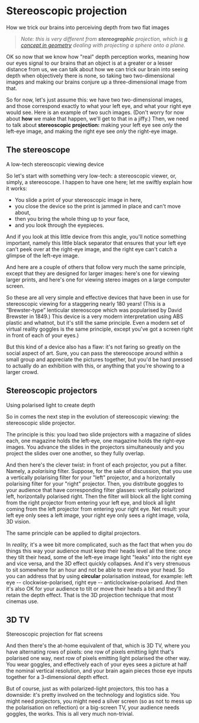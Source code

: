 # Stereoscopic projection
How we trick our brains into perceiving depth from two flat images

<!-- Note -->
> *Note: this is very different from **stereographic** projection,
> which is [a concept in
> geometry](https://en.wikipedia.org/wiki/Stereographic_projection)
> dealing with projecting a sphere onto a plane.*

OK so now that we know how "real" depth perception works, meaning how
our eyes signal to our brains that an object is at a greater or a
lesser distance from us, we can talk about how we can trick our brain
into seeing depth when objectively there is none, so taking two
two-dimensional images and making our brains conjure up a
three-dimensional image from that.

So for now, let's just assume this: we have two two-dimensional
images, and those correspond exactly to what your left eye, and what
your right eye would see. Here is an example of two such
images. (Don't worry for now about **how** we make that happen, we'll
get to that in a jiffy.) Then, we need to talk about **stereoscopic
projection:** making your left eye see *only* the left-eye image, and
making the right eye see *only* the right-eye image.


## The stereoscope
A low-tech stereoscopic viewing device

<!-- Note --> 
So let's start with something very low-tech: a stereoscopic viewer,
or, simply, a stereoscope. I happen to have one here; let me swiftly
explain how it works:

* You slide a print of your stereoscopic image in here,
* you close the device so the print is jammed in place and can't move
  about,
* then you bring the whole thing up to your face,
* and you look through the eyepieces.

And if you look at this little device from this angle, you'll notice
something important, namely this little black separator that ensures
that your left eye can't peek over at the right-eye image, and the
right eye can't catch a glimpse of the left-eye image.

And here are a couple of others that follow very much the same
principle, except that they are designed for larger images: here's one
for viewing larger prints, and here's one for viewing stereo images on
a large computer screen.

So these are all very simple and effective devices that have been in
use for stereoscopic viewing for a staggering nearly 180 years! (This
is a “Brewster-type” lenticular stereoscope which was popularised by
David Brewster in 1849.) This device is a very modern interpretation
using ABS plastic and whatnot, but it's still the same principle. Even
a modern set of virtual reality goggles is the same principle, except
you've got a screen right in front of each of your eyes.)

But this kind of a device also has a flaw: it's not faring so greatly
on the social aspect of art. Sure, you can pass the stereoscope around
within a small group and appreciate the pictures together, but you'd
be hard pressed to actually do an exhibition with this, or anything
that you're showing to a larger crowd.


## Stereoscopic projectors
Using polarised light to create depth 

<!-- Note -->
So in comes the next step in the evolution of stereoscopic viewing:
the stereoscopic slide projector.

The principle is this: you load two slide projectors with a magazine
of slides each, one magazine holds the left-eye, one magazine holds
the right-eye images. You advance the slides in the projectors
simultaneously and you project the slides over one another, so they
fully overlap.

And then here's the clever twist: in front of each projector, you put
a filter. Namely, a *polarising* filter. Suppose, for the sake of
discussion, that you use a vertically polarising filter for your
"left" projector, and a horizontally polarising filter for your
"right" projector. Then, you distribute goggles to your audience that
have corresponding filter glasses: vertically polarized left,
horizontally polarised right. Then the filter will block all the light
coming from the right projector from entering your left eye, and block
all light coming from the left projector from entering your right
eye. Net result: your left eye only sees a left image, your right eye
only sees a right image, voila, 3D vision.

The same principle can be applied to digital projectors.

In *reality,* it's a wee bit more complicated, such as the fact that
when you do things this way your audience must keep their heads level
all the time: once they tilt their head, some of the left-eye image
light "leaks" into the right eye and vice versa, and the 3D effect
quickly collapses. And it's very strenuous to sit somewhere for an
hour and not be able to ever move your head. So you can address that
by using **circular** polarisation instead, for example: left eye --
clockwise-polarised, right eye -- anticlockwise-polarised. And then
it's also OK for your audience to tilt or move their heads a bit and
they'll retain the depth effect. That is the 3D projection technique
that most cinemas use.


## 3D TV
Stereoscopic projection for flat screens

<!-- Note -->
And then there's the at-home equivalent of that, which is 3D TV,
where you have alternating rows of pixels: one row of pixels emitting
light that's polarised one way, next row of pixels emitting light
polarised the other way. You wear goggles, and effectively each of
your eyes sees a picture at half the nominal vertical resolution, and
your brain again pieces those eye inputs together for a 3-dimensional
depth effect.

But of course, just as with polarized-light projectors, this too has a
downside: it's pretty involved on the technology and logistics
side. You might need projectors, you might need a silver screen (so as
not to mess up the polarisation on reflection) or a big-screen TV,
your audience needs goggles, the works. This is all very much
non-trivial.
